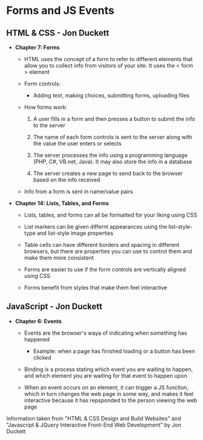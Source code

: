 # Forms and JS Events

## HTML & CSS - Jon Duckett

- **Chapter 7: Forms**

  - HTML uses the concept of a form to refer to different elements that allow you to collect info from visitors of your site. It uses the < form > element

  - Form controls:

    - Adding text, making choices, submitting forms, uploading files

  - How forms work:

    1. A user fills in a form and then presses a button to submit the info to the server

    2. The name of each form controls is sent to the server along with the value the user enters or selects

    3. The server processes the info using a programming language (PHP, C#, VB.net, Java). It may also store the info in a database

    4. The server creates a new page to send back to the browser based on the info received
  
  - Info from a form is sent in name/value pairs

- **Chapter 14: Lists, Tables, and Forms**

  - Lists, tables, and forms can all be formatted for your liking using CSS

  - List markers can be given differnt appearances using the list-style-type and list-style image properties

  - Table cells can have different borders and spacing in different browsers, but there are properties you can use to control them and make them more consistent

  - Forms are easier to use if the form controls are vertically aligned using CSS

  - Forms benefit from styles that make them feel interactive

## JavaScript - Jon Duckett

- **Chapter 6: Events**

  - Events are the browser's waya of indicating when something has happened

    - Example: when a page has finished loading or a button has been clicked
  
  - Binding is a process stating which event you are waiting to happen, and which element you are waiting for that event to happen upon

  - When an event occurs on an element, it can trigger a JS function, which in turn changes the web page in some way, and makes it feel interactive because it has repsponded to the person viewing the web page

Information taken from "HTML & CSS Design and Build Websites" and "Javascript & JQuery Interactive Front-End Web Development" by Jon Duckett